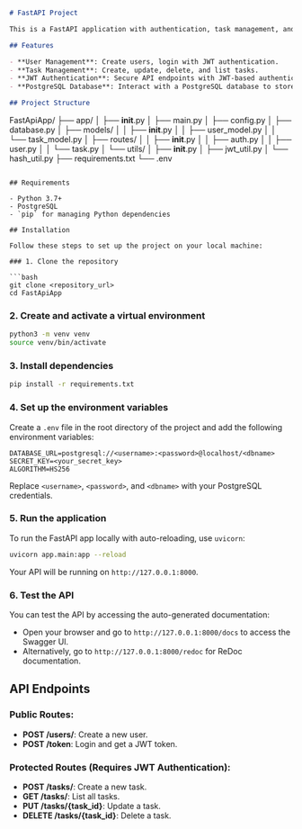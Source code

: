 ```markdown
# FastAPI Project

This is a FastAPI application with authentication, task management, and a PostgreSQL database. It demonstrates how to build a RESTful API with FastAPI, integrate JWT authentication, and interact with a PostgreSQL database.

## Features

- **User Management**: Create users, login with JWT authentication.
- **Task Management**: Create, update, delete, and list tasks.
- **JWT Authentication**: Secure API endpoints with JWT-based authentication.
- **PostgreSQL Database**: Interact with a PostgreSQL database to store user and task data.

## Project Structure
```

FastApiApp/
├── app/
│ ├── **init**.py
│ ├── main.py
│ ├── config.py
│ ├── database.py
│ ├── models/
│ │ ├── **init**.py
│ │ ├── user_model.py
│ │ └── task_model.py
│ ├── routes/
│ │ ├── **init**.py
│ │ ├── auth.py
│ │ ├── user.py
│ │ └── task.py
│ └── utils/
│ ├── **init**.py
│ ├── jwt_util.py
│ └── hash_util.py
├── requirements.txt
└── .env

````

## Requirements

- Python 3.7+
- PostgreSQL
- `pip` for managing Python dependencies

## Installation

Follow these steps to set up the project on your local machine:

### 1. Clone the repository

```bash
git clone <repository_url>
cd FastApiApp
````

### 2. Create and activate a virtual environment

```bash
python3 -m venv venv
source venv/bin/activate
```

### 3. Install dependencies

```bash
pip install -r requirements.txt
```

### 4. Set up the environment variables

Create a `.env` file in the root directory of the project and add the following environment variables:

```
DATABASE_URL=postgresql://<username>:<password>@localhost/<dbname>
SECRET_KEY=<your_secret_key>
ALGORITHM=HS256
```

Replace `<username>`, `<password>`, and `<dbname>` with your PostgreSQL credentials.

### 5. Run the application

To run the FastAPI app locally with auto-reloading, use `uvicorn`:

```bash
uvicorn app.main:app --reload
```

Your API will be running on `http://127.0.0.1:8000`.

### 6. Test the API

You can test the API by accessing the auto-generated documentation:

- Open your browser and go to `http://127.0.0.1:8000/docs` to access the Swagger UI.
- Alternatively, go to `http://127.0.0.1:8000/redoc` for ReDoc documentation.

## API Endpoints

### **Public Routes:**

- **POST /users/**: Create a new user.
- **POST /token**: Login and get a JWT token.

### **Protected Routes (Requires JWT Authentication):**

- **POST /tasks/**: Create a new task.
- **GET /tasks/**: List all tasks.
- **PUT /tasks/{task_id}**: Update a task.
- **DELETE /tasks/{task_id}**: Delete a task.



```

```

